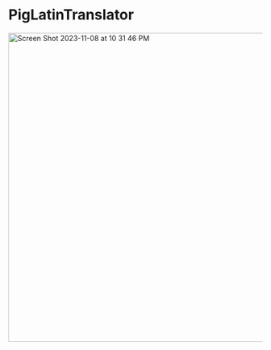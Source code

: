 # PigLatinTranslator

<img width="613" alt="Screen Shot 2023-11-08 at 10 31 46 PM" src="https://github.com/brooklynnsilva/PigLatinTranslator/assets/61040030/356b740a-a302-4bc4-8aae-a9ea146943f9">
